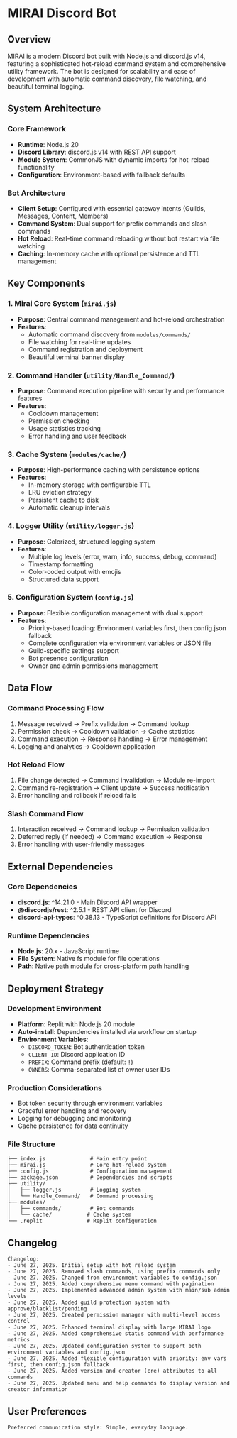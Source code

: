 # MIRAI Discord Bot

## Overview

MIRAI is a modern Discord bot built with Node.js and discord.js v14, featuring a sophisticated hot-reload command system and comprehensive utility framework. The bot is designed for scalability and ease of development with automatic command discovery, file watching, and beautiful terminal logging.

## System Architecture

### Core Framework
- **Runtime**: Node.js 20
- **Discord Library**: discord.js v14 with REST API support
- **Module System**: CommonJS with dynamic imports for hot-reload functionality
- **Configuration**: Environment-based with fallback defaults

### Bot Architecture
- **Client Setup**: Configured with essential gateway intents (Guilds, Messages, Content, Members)
- **Command System**: Dual support for prefix commands and slash commands
- **Hot Reload**: Real-time command reloading without bot restart via file watching
- **Caching**: In-memory cache with optional persistence and TTL management

## Key Components

### 1. Mirai Core System (`mirai.js`)
- **Purpose**: Central command management and hot-reload orchestration
- **Features**: 
  - Automatic command discovery from `modules/commands/`
  - File watching for real-time updates
  - Command registration and deployment
  - Beautiful terminal banner display

### 2. Command Handler (`utility/Handle_Command/`)
- **Purpose**: Command execution pipeline with security and performance features
- **Features**:
  - Cooldown management
  - Permission checking
  - Usage statistics tracking
  - Error handling and user feedback

### 3. Cache System (`modules/cache/`)
- **Purpose**: High-performance caching with persistence options
- **Features**:
  - In-memory storage with configurable TTL
  - LRU eviction strategy
  - Persistent cache to disk
  - Automatic cleanup intervals

### 4. Logger Utility (`utility/logger.js`)
- **Purpose**: Colorized, structured logging system
- **Features**:
  - Multiple log levels (error, warn, info, success, debug, command)
  - Timestamp formatting
  - Color-coded output with emojis
  - Structured data support

### 5. Configuration System (`config.js`)
- **Purpose**: Flexible configuration management with dual support
- **Features**:
  - Priority-based loading: Environment variables first, then config.json fallback
  - Complete configuration via environment variables or JSON file
  - Guild-specific settings support
  - Bot presence configuration
  - Owner and admin permissions management

## Data Flow

### Command Processing Flow
1. Message received → Prefix validation → Command lookup
2. Permission check → Cooldown validation → Cache statistics
3. Command execution → Response handling → Error management
4. Logging and analytics → Cooldown application

### Hot Reload Flow
1. File change detected → Command invalidation → Module re-import
2. Command re-registration → Client update → Success notification
3. Error handling and rollback if reload fails

### Slash Command Flow
1. Interaction received → Command lookup → Permission validation
2. Deferred reply (if needed) → Command execution → Response
3. Error handling with user-friendly messages

## External Dependencies

### Core Dependencies
- **discord.js**: ^14.21.0 - Main Discord API wrapper
- **@discordjs/rest**: ^2.5.1 - REST API client for Discord
- **discord-api-types**: ^0.38.13 - TypeScript definitions for Discord API

### Runtime Dependencies
- **Node.js**: 20.x - JavaScript runtime
- **File System**: Native fs module for file operations
- **Path**: Native path module for cross-platform path handling

## Deployment Strategy

### Development Environment
- **Platform**: Replit with Node.js 20 module
- **Auto-install**: Dependencies installed via workflow on startup
- **Environment Variables**: 
  - `DISCORD_TOKEN`: Bot authentication token
  - `CLIENT_ID`: Discord application ID
  - `PREFIX`: Command prefix (default: `!`)
  - `OWNERS`: Comma-separated list of owner user IDs

### Production Considerations
- Bot token security through environment variables
- Graceful error handling and recovery
- Logging for debugging and monitoring
- Cache persistence for data continuity

### File Structure
```
├── index.js              # Main entry point
├── mirai.js              # Core hot-reload system
├── config.js             # Configuration management
├── package.json          # Dependencies and scripts
├── utility/
│   ├── logger.js         # Logging system
│   └── Handle_Command/   # Command processing
├── modules/
│   ├── commands/         # Bot commands
│   └── cache/           # Cache system
└── .replit              # Replit configuration
```

## Changelog

```
Changelog:
- June 27, 2025. Initial setup with hot reload system
- June 27, 2025. Removed slash commands, using prefix commands only
- June 27, 2025. Changed from environment variables to config.json
- June 27, 2025. Added comprehensive menu command with pagination
- June 27, 2025. Implemented advanced admin system with main/sub admin levels
- June 27, 2025. Added guild protection system with approve/blacklist/pending
- June 27, 2025. Created permission manager with multi-level access control
- June 27, 2025. Enhanced terminal display with large MIRAI logo
- June 27, 2025. Added comprehensive status command with performance metrics
- June 27, 2025. Updated configuration system to support both environment variables and config.json
- June 27, 2025. Added flexible configuration with priority: env vars first, then config.json fallback
- June 27, 2025. Added version and creator (cre) attributes to all commands
- June 27, 2025. Updated menu and help commands to display version and creator information
```

## User Preferences

```
Preferred communication style: Simple, everyday language.
```
